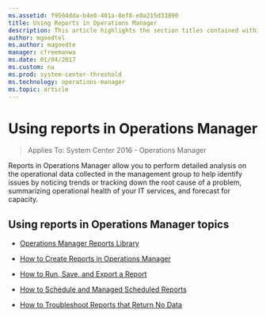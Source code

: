 ```yaml
---
ms.assetid: f9504dda-b4e0-401a-8ef8-e0a215d33890
title: Using Reports in Operations Manager
description: This article highlights the section titles contained within this section of the Operations Manager 2016 documentation.
author: mgoedtel
ms.author: magoedte
manager: cfreemanwa
ms.date: 01/04/2017
ms.custom: na
ms.prod: system-center-threshold
ms.technology: operations-manager
ms.topic: article
---
```


# Using reports in Operations Manager

>Applies To: System Center 2016 - Operations Manager

Reports in Operations Manager allow you to perform detailed analysis on the operational data collected in the management group to help identify issues by noticing trends or tracking down the root cause of a problem, summarizing operational health of your IT services, and forecast for capacity. 

## Using reports in Operations Manager topics  
  
-   [Operations Manager Reports Library](Operations-Manager-Reports-Library.md)  
  
-   [How to Create Reports in Operations Manager](How-to-Create-Reports-in-Operations-Manager.md)  
  
-   [How to Run, Save, and Export a Report](../../scom/manage-reports-run-save-export.md)  
  
-   [How to Schedule and Managed Scheduled Reports](../../scom/manage-reports-config-modify-schedules.md)  
  
-   [How to Troubleshoot Reports that Return No Data](https://support.microsoft.com/kb/2573329)  
  
